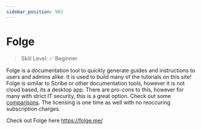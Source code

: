 ```yaml
---
sidebar_position: 902
---
```

# Folge

> Skill Level: ✅ Beginner

Folge is a documentation tool to quickly generate guides and instructions to users and admins alike.  It is used to build many of the tutorials on this site!  Folge is similar to Scribe or other documentation tools, however it is not cloud based, its a desktop app.  There are pro-cons to this, however for many with strict IT security, this is a great option. Check out some [comparisons](https://folge.me/compare).  The licensing is one time as well with no reoccuring subscription charges.

Check out Folge here https://folge.me/